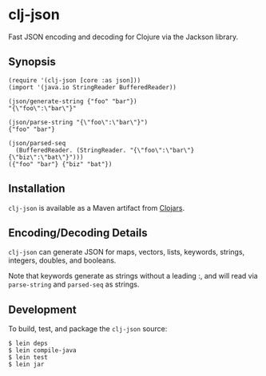 # clj-json

Fast JSON encoding and decoding for Clojure via the Jackson library.

## Synopsis

    (require '(clj-json [core :as json]))
    (import '(java.io StringReader BufferedReader))
    
    (json/generate-string {"foo" "bar"})
    "{\"foo\":\"bar\"}"
    
    (json/parse-string "{\"foo\":\"bar\"}")
    {"foo" "bar"}
    
    (json/parsed-seq
      (BufferedReader. (StringReader. "{\"foo\":\"bar\"}{\"biz\":\"bat\"}")))
    ({"foo" "bar"} {"biz" "bat"})
    

## Installation

`clj-json` is available as a Maven artifact from [Clojars](http://clojars.org/clj-json).

## Encoding/Decoding Details

`clj-json` can generate JSON for maps, vectors, lists, keywords, strings, integers, doubles, and booleans.

Note that keywords generate as strings without a leading :, and will
read via `parse-string` and `parsed-seq` as strings.

## Development

To build, test, and package the `clj-json` source:
    
    $ lein deps
    $ lein compile-java
    $ lein test
    $ lein jar
